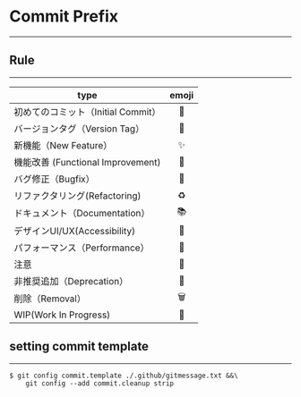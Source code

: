 # Commit Prefix

---



## Rule

---



| type                               | emoji |
| ---------------------------------- | :---: |
| 初めてのコミット（Initial Commit） |  🎉  |
| バージョンタグ（Version Tag）      |  🔖  |
| 新機能（New Feature）              |  ✨  |
| 機能改善 (Functional Improvement)  |  🔧  |
| バグ修正（Bugfix）                 |  🐛  |
| リファクタリング(Refactoring)      | ♻️ |
| ドキュメント（Documentation）      |  📚  |
| デザインUI/UX(Accessibility)       |  🎨  |
| パフォーマンス（Performance）      |  🐎  |
| 注意                               |  🚨  |
| 非推奨追加（Deprecation）          |  💩  |
| 削除（Removal）                    | 🗑️ |
| WIP(Work In Progress)              |  🚧  |

## setting commit template

---



```shell
$ git config commit.template ./.github/gitmessage.txt &&\
    git config --add commit.cleanup strip
```
